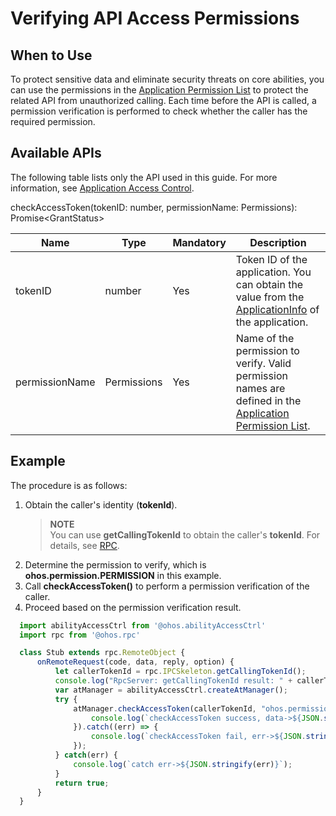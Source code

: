 # Verifying API Access Permissions

## When to Use

To protect sensitive data and eliminate security threats on core abilities, you can use the permissions in the [Application Permission List](permission-list.md) to protect the related API from unauthorized calling. Each time before the API is called, a permission verification is performed to check whether the caller has the required permission.

## Available APIs

The following table lists only the API used in this guide. For more information, see [Application Access Control](../reference/apis/js-apis-abilityAccessCtrl.md).

checkAccessToken(tokenID: number, permissionName: Permissions): Promise&lt;GrantStatus&gt;

| Name  | Type                | Mandatory| Description                                      |
| -------- | -------------------  | ---- | ------------------------------------------ |
| tokenID   |  number   | Yes  | Token ID of the application. You can obtain the value from the [ApplicationInfo](../reference/apis/js-apis-bundleManager-applicationInfo.md) of the application.            |
| permissionName | Permissions | Yes  | Name of the permission to verify. Valid permission names are defined in the [Application Permission List](permission-list.md).|


## Example

The procedure is as follows:

1. Obtain the caller's identity (**tokenId**).
   > **NOTE**<br>
   > You can use **getCallingTokenId** to obtain the caller's **tokenId**. For details, see [RPC](../reference/apis/js-apis-rpc.md).
2. Determine the permission to verify, which is **ohos.permission.PERMISSION** in this example.
3. Call **checkAccessToken()** to perform a permission verification of the caller.
4. Proceed based on the permission verification result.

```js
  import abilityAccessCtrl from '@ohos.abilityAccessCtrl'
  import rpc from '@ohos.rpc'

  class Stub extends rpc.RemoteObject {
      onRemoteRequest(code, data, reply, option) {
          let callerTokenId = rpc.IPCSkeleton.getCallingTokenId();
          console.log("RpcServer: getCallingTokenId result: " + callerTokenId);
          var atManager = abilityAccessCtrl.createAtManager();
          try {
              atManager.checkAccessToken(callerTokenId, "ohos.permission.ACCELEROMETER").then((data) => {
                  console.log(`checkAccessToken success, data->${JSON.stringify(data)}`);
              }).catch((err) => {
                  console.log(`checkAccessToken fail, err->${JSON.stringify(err)}`);
              });
          } catch(err) {
              console.log(`catch err->${JSON.stringify(err)}`);
          }
          return true;
      }
  }

```
